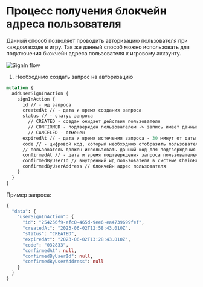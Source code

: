 # Процесс получения блокчейн адреса пользователя

Данный способ позволяет проводить авторизацию пользователя при каждом входе в игру.
Так же данный способ можно использовать для подключения бкокчейн адреса пользователя к игровому аккаунту.

![SignIn flow](img/signin_flow.png)

1. Необходимо создать запрос на авторизацию

```graphql
mutation {
  addUserSignInAction {
    signInAction {
      id // - ид запроса
      createdAt // - дата и время создания запроса
      status // - статус запроса
        // CREATED - создан ожидает действия пользователя
        // CONFIRMED - подтвержден пользователем -> запись имеет данные об адресе пользователя
        // CANCELED - отменен
      expiredAt // - дата и время истечения запроса - 30 минут от даты создания запроса
      code // - цифровой код, который необходимо отобразить пользователю на стороне игры
      // пользователь должен использовать данный код для подтверждения входа в игру на стороне ChainBridge
      confirmedAt // - дата и время подтверждения запроса пользователем
      confirmedByUserId // внутренний ид пользователя в системе ChainBridge
      confirmedByUserAddress // блокчейн адрес пользователя
    }
  }
}
```

Пример запроса:

```graphql
{
  "data": {
    "userSignInAction": {
      "id": "254256f9-efc0-465d-9ee6-ea4739699fef",
      "createdAt": "2023-06-02T12:58:43.010Z",
      "status": "CREATED",
      "expiredAt": "2023-06-02T13:28:43.010Z",
      "code": "032833",
      "confirmedAt": null,
      "confirmedByUserId": null,
      "confirmedByUserAddress": null
    }
  }
}
```

